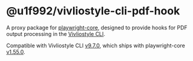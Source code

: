 # @u1f992/vivliostyle-cli-pdf-hook

A proxy package for [playwright-core](https://github.com/microsoft/playwright/tree/main/packages/playwright-core), designed to provide hooks for PDF output processing in the [Vivliostyle CLI](https://github.com/vivliostyle/vivliostyle-cli).

Compatible with Vivliostyle CLI [v9.7.0](https://github.com/vivliostyle/vivliostyle-cli/releases/tag/v9.7.0), which ships with playwright-core [v1.55.0](https://github.com/microsoft/playwright/releases/tag/v1.55.0).
